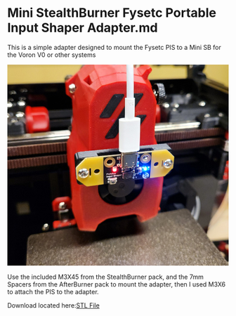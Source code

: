 # Mini StealthBurner Fysetc Portable Input Shaper Adapter.md

This is a simple adapter designed to mount the Fysetc PIS to a Mini SB for the Voron V0 or other systems

![Mini StealthBurner Fysetc Portable Input Shaper Adapter designed by MakerM](https://github.com/ogmsean/Voron-V0.2661/blob/main/Images/Mini%20SB%20Fysetc%20Input%20Shaper%20Adapter.jpg)

Use the included M3X45 from the StealthBurner pack, and the 7mm Spacers from the AfterBurner pack to mount the adapter, then I used M3X6 to attach the PIS to the adapter.

Download located here:[STL File](https://github.com/ogmsean/Voron-V0.2661/blob/main/STLs/Mini%20SB%20Fysetc%20Input%20Shaper%20Adapter.stl)
